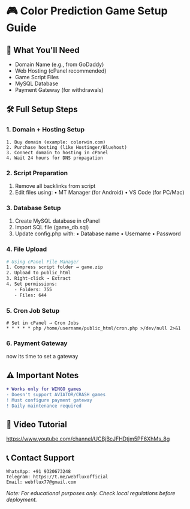 # 🎮 Color Prediction Game Setup Guide

## 🌟 What You'll Need
- Domain Name (e.g., from GoDaddy)
- Web Hosting (cPanel recommended)
- Game Script Files
- MySQL Database
- Payment Gateway (for withdrawals)

## 🛠️ Full Setup Steps

### 1. Domain + Hosting Setup
```plaintext
1. Buy domain (example: colorwin.com)
2. Purchase hosting (like Hostinger/Bluehost)
3. Connect domain to hosting in cPanel
4. Wait 24 hours for DNS propagation
 ```  

### 2. Script Preparation

1. Remove all backlinks from script
2. Edit files using:
   • MT Manager (for Android)
   • VS Code (for PC/Mac)

### 3. Database Setup
1. Create MySQL database in cPanel
2. Import SQL file (game_db.sql)
3. Update config.php with:
   • Database name
   • Username
   • Password
   
### 4. File Upload
```bash
# Using cPanel File Manager
1. Compress script folder → game.zip
2. Upload to public_html
3. Right-click → Extract
4. Set permissions:
   - Folders: 755
   - Files: 644
```

### 5. Cron Job Setup
```cron
# Set in cPanel → Cron Jobs
* * * * * php /home/username/public_html/cron.php >/dev/null 2>&1
```

### 6. Payment Gateway

 now its time to set a gateway
 
## ⚠️ Important Notes
```diff
+ Works only for WINGO games
- Doesn't support AVIATOR/CRASH games
! Must configure payment gateway
! Daily maintenance required
```

## 🎥 Video Tutorial

https://www.youtube.com/channel/UCBjBcJFHDtjm5PF6XhMs_8g


## 📞 Contact Support
```plaintext
WhatsApp: +91 9320673248
Telegram: https://t.me/webfluxofficial
Email: webflux77@gmail.com
```

*Note: For educational purposes only. Check local regulations before deployment.*


